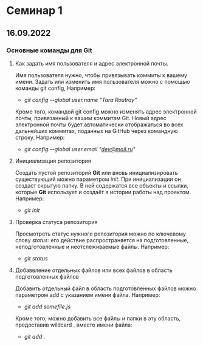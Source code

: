 # Cеминар 1
## 16.09.2022

### Основные команды для **Git**

1. Как задать имя пользователя и адрес электронной почты.

    Имя пользователя нужно, чтобы привязывать коммиты к вашему имени.  Задать или изменить имя пользователя можно с помощью команды git config, Например:
    + _git config --global user.name "Tara Routray"_

    Кроме того, командой git config можно изменять адрес электронной почты, привязанный к вашим коммитам Git. Новый адрес электронной почты будет автоматически отображаться во всех дальнейших коммитах, поданных на GitHub через командную строку. Например:
    + _git config --global user.email "dev@mail.ru"_

2. Инициализация репозитория 

    Создать пустой репозиторий **Git** или вновь инициализировать существующий можно параметром *init*. При инициализации он создаст скрытую папку. В ней содержатся все объекты и ссылки, которые **Git** использует и создаёт в истории работы над проектом. Например:
     + _git init_
3. Проверка статуса репозитория

    Просмотреть статус нужного репозитория можно по ключевому слову _status_: его действие распространяется на подготовленные, неподготовленные и неотслеживаемые файлы. Например: 
    + _git status_
4. Добаввление отдельных файлов или всех файлов в область подготовленных файлов

    Добавить отдельный файл в область подготовленных файлов можно параметром add с указанием имени файла. Например: 
    + _git add somefile.js_
    
    Кроме того, можно добавить все файлы и папки в эту область, предоставив wildcard . вместо имени файла:

    + _git add ._